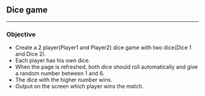 ## Dice game
<hr>

### Objective
- Create a 2 player(Player1 and Player2) dice game with two dice(Dice 1 and Dice 2).
- Each player has his own dice.
- When the page is refreshed, both dice should roll automatically and give a random number between 1 and 6.
- The dice with the higher number wins.
- Output on the screen which player wins the match.

